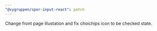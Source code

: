 ```yaml
---
"@vygruppen/spor-input-react": patch
---
```


Change front page illustation and fix choichips icon to be checked state.
